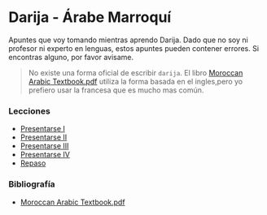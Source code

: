 # Darija - Árabe Marroquí

Apuntes que voy tomando mientras aprendo Darija. Dado que no soy ni profesor ni experto en lenguas, estos apuntes pueden contener errores. Si encontras alguno, por favor avisame.

> No existe una forma oficial de escribir `darija`. El libro [Moroccan Arabic Textbook.pdf](./bibliografia/MoroccanArabicText.pdf) utiliza la forma basada en el ingles,pero yo prefiero usar la francesa que es mucho mas común.

### Lecciones
- [Presentarse I](./lecciones/presentarse-I.md)
- [Presentarse II](./lecciones/presentarse-II.md)
- [Presentarse III](./lecciones/presentarse-III.md)
- [Presentarse IV](./lecciones/presentarse-III.md)
- [Repaso](./lecciones/repaso-I.md)

### Bibliografía
- [Moroccan Arabic Textbook.pdf](./bibliografia/MoroccanArabicText.pdf)
